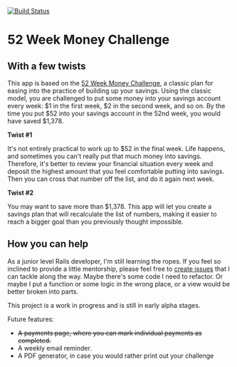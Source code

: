 [![Build Status](https://travis-ci.org/Joeventures/savings-challenge.svg?branch=master)](https://travis-ci.org/Joeventures/savings-challenge)

# 52 Week Money Challenge
## With a few twists

This app is based on the [52 Week Money Challenge](http://lifehacker.com/take-the-52-week-money-challenge-and-easily-save-about-1486564993), a classic plan for easing into the practice of building up your savings. Using the classic model, you are challenged to put some money into your savings account every week: $1 in the first week, $2 in the second week, and so on. By the time you put $52 into your savings account in the 52nd week, you would have saved $1,378.

**Twist #1**

It's not entirely practical to work up to $52 in the final week. Life happens, and sometimes you can't really put that much money into savings. Therefore, it's better to review your financial situation every week and deposit the highest amount that you feel comfortable putting into savings. Then you can cross that number off the list, and do it again next week.

**Twist #2**

You may want to save more than $1,378. This app will let you create a savings plan that will recalculate the list of numbers, making it easier to reach a bigger goal than you previously thought impossible.


## How you can help

As a junior level Rails developer, I'm still learning the ropes. If you feel so inclined to provide a little mentorship, please feel free to [create issues](https://github.com/Joeventures/savings-challenge/issues) that I can tackle along the way. Maybe there's some code I need to refactor. Or maybe I put a function or some logic in the wrong place, or a view would be better broken into parts.

This project is a work in progress and is still in early alpha stages.

Future features:
 - ~~A payments page, where you can mark individual payments as completed.~~
 - A weekly email reminder.
 - A PDF generator, in case you would rather print out your challenge
